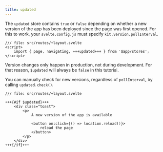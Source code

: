 ```yaml
---
title: updated
---
```


The `updated` store contains `true` or `false` depending on whether a new version of the app has been deployed since the page was first opened. For this to work, your `svelte.config.js` must specify `kit.version.pollInterval`.

```svelte
/// file: src/routes/+layout.svelte
<script>
	import { page, navigating, +++updated+++ } from '$app/stores';
</script>
```

Version changes only happen in production, not during development. For that reason, `$updated` will always be `false` in this tutorial.

You can manually check for new versions, regardless of `pollInterval`, by calling `updated.check()`.

```svelte
/// file: src/routes/+layout.svelte

+++{#if $updated}+++
	<div class="toast">
		<p>
			A new version of the app is available

			<button on:click={() => location.reload()}>
				reload the page
			</button>
		</p>
	</div>
+++{/if}+++
```
